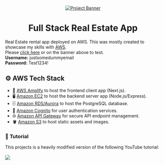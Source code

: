 <div align="center">
  <br />
    <a href="https://main.du71ld91y539i.amplifyapp.com">
      <img src="https://i.ytimg.com/vi/X1zCAPLvMtw/maxresdefault.jpg" alt="Project Banner">
    </a>
  <br />
  <h1 align="center">Full Stack Real Estate App</h3>
</div>

Real Estate rental app deployed on AWS. This was mostly created to showcase my skills with [AWS](https://aws.amazon.com).
<br/>
Please [click here](https://main.du71ld91y539i.amplifyapp.com) or on the banner above to test.
<br/>
<b>Username:</b> justsomedummyemail
<br/>
<b>Password:</b> Test1234!

## ⚙️ <a name="tech-stack">AWS Tech Stack</a>

- 🔺 [AWS Amplify](https://aws.amazon.com/amplify) to host the frontend client app (Next.js).
- 🖥️ [Amazon EC2](https://aws.amazon.com/ec2) to host the backend server app (Node.js/Express).
- 🗄️ [Amazon RDS/Aurora](https://aws.amazon.com/rds/aurora) to host the PostgreSQL database.
- 👤 [Amazon Cognito](https://aws.amazon.com/pm/cognito) for user authentication services.
- 🌐 [Amazon API Gateway](https://aws.amazon.com/api-gateway) for secure API endpoint management.
- 🪣 [Amazon S3](https://aws.amazon.com/pm/serv-s3) to host static assets and images.

### 🚀 <a name="tutorial">Tutorial</a>

This projects is a heavily modified version of the following YouTube tutorial:
<br />
<br />
<a href="https://youtu.be/watch?v=X1zCAPLvMtw"><img src="https://github-production-user-asset-6210df.s3.amazonaws.com/151519281/289277158-1736fca5-a031-4854-8c09-bc110e3bc16d.svg"/></a>
